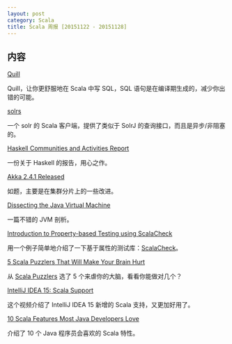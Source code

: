 ```yaml
---
layout: post
category: Scala
title: Scala 周报 [20151122 - 20151128]
---
```


## 内容

[Quill](http://getquill.io)

Quill，让你更舒服地在 Scala 中写 SQL，SQL 语句是在编译期生成的，减少你出错的可能。

[solrs](https://github.com/inoio/solrs)

一个 solr 的 Scala 客户端，提供了类似于 SolrJ 的查询接口，而且是异步/非阻塞的。

[Haskell Communities and Activities Report](https://www.haskell.org/communities/11-2015/html/report.html)

一份关于 Haskell 的报告，用心之作。

[Akka 2.4.1 Released](http://letitcrash.com/post/134060306852/akka-241-released)

如题，主要是在集群分片上的一些改进。

[Dissecting the Java Virtual Machine](http://www.martint.rio.icnhost.net/index.php/software-engineering/architectures/80-dissecting-the-java-virtual-machine?showall=1&limitstart=f)

一篇不错的 JVM 剖析。

[Introduction to Property-based Testing using ScalaCheck](https://blog.codecentric.de/en/2015/11/introduction-to-property-based-testing-using-scalacheck-2)

用一个例子简单地介绍了一下基于属性的测试库：[ScalaCheck](https://github.com/rickynils/scalacheck)。

[5 Scala Puzzlers That Will Make Your Brain Hurt](http://blog.takipi.com/5-scala-puzzlers-that-will-make-your-brain-hurt/)

从 [Scala Puzzlers](http://scalapuzzlers.com) 选了 5 个来虐你的大脑，看看你能做对几个？

[IntelliJ IDEA 15: Scala Support](https://www.youtube.com/watch?v=xGQBpCy0OYo)

这个视频介绍了 IntelliJ IDEA 15 新增的 Scala 支持，又更加好用了。

[10 Scala Features Most Java Developers Love](http://huehnken.de/2015/11/22/10-scala-features-most-java-developers-love/)

介绍了 10 个 Java 程序员会喜欢的 Scala 特性。
